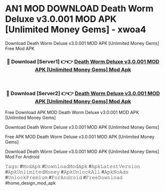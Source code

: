 # AN1 MOD DOWNLOAD Death Worm Deluxe v3.0.001 MOD APK [Unlimited Money Gems] - xwoa4
Download Death Worm Deluxe v3.0.001 MOD APK [Unlimited Money Gems] Free Mod APK

<div align="center">
<h3>🔴 Download [Server1] 👉👉 <a href="https://apk-comot.site?title=Death_Worm_Deluxe_v3.0.001_MOD_APK_[Unlimited_Money_Gems]">Death Worm Deluxe v3.0.001 MOD APK [Unlimited Money Gems] Mod Apk</a></h3><br>

<h3>🔴 Download [Server2] 👉👉 <a href="https://apk-comot.site?title=Death_Worm_Deluxe_v3.0.001_MOD_APK_[Unlimited_Money_Gems]">Death Worm Deluxe v3.0.001 MOD APK [Unlimited Money Gems] Mod Apk</a></h3>
</div>


Free Download APK MOD Death Worm Deluxe v3.0.001 MOD APK [Unlimited Money Gems]

Download Death Worm Deluxe v3.0.001 MOD APK [Unlimited Money Gems] 

Free APK MOD Death Worm Deluxe v3.0.001 MOD APK [Unlimited Money Gems] 

Download Death Worm Deluxe v3.0.001 MOD APK [Unlimited Money Gems] Mod For Android

𝚃𝚊𝚐𝚜: #𝙼𝚘𝚍𝙰𝚙𝚔 #𝙳𝚘𝚠𝚗𝚕𝚘𝚊𝚍𝙼𝚘𝚍𝙰𝚙𝚔 #𝙰𝚙𝚔𝙻𝚊𝚝𝚎𝚜𝚝𝚅𝚎𝚛𝚜𝚒𝚘𝚗 #𝙰𝚙𝚔𝚄𝚗𝚕𝚒𝚖𝚒𝚝𝚎𝚍𝙼𝚘𝚗𝚎𝚢 #𝙰𝚙𝚔𝚄𝚗𝚕𝚘𝚌𝚔𝙰𝚕𝚕 #𝙰𝚙𝚔𝙽𝚘𝙰𝚍𝚜 #𝚄𝚗𝚕𝚘𝚌𝚔𝙿𝚛𝚎𝚖𝚒𝚞𝚖 #𝙵𝚘𝚛𝙰𝚗𝚍𝚛𝚘𝚒𝚍 #𝙵𝚛𝚎𝚎𝙳𝚘𝚠𝚗𝚕𝚘𝚊𝚍 #home_design_mod_apk